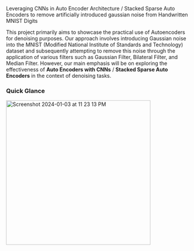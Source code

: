 
Leveraging CNNs in Auto Encoder Architecture / Stacked Sparse Auto Encoders to remove artificially introduced gaussian noise from Handwritten MNIST Digits


This project primarily aims to showcase the practical use of Autoencoders for denoising purposes. Our approach involves introducing Gaussian noise into the MNIST (Modified National Institute of Standards and Technology) dataset and subsequently attempting to remove this noise through the application of various filters such as Gaussian Filter, Bilateral Filter, and Median Filter. However, our main emphasis will be on exploring the effectiveness of **Auto Encoders with CNNs** / **Stacked Sparse Auto Encoders** in the context of denoising tasks.

### Quick Glance

<img width="395" alt="Screenshot 2024-01-03 at 11 23 13 PM" src="https://github.com/itsadnanlone/Digits-Denoiser/assets/155386596/ae026603-af67-4d9b-af48-3d8bcb7f32e1">
